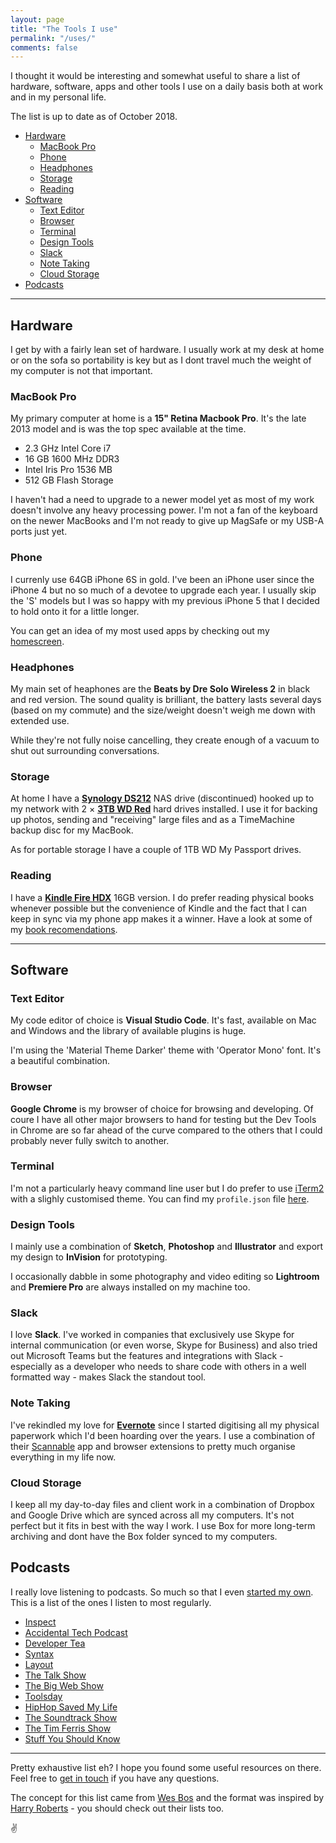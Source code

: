 ```yaml
---
layout: page
title: "The Tools I use"
permalink: "/uses/"
comments: false
---
```


I thought it would be interesting and somewhat useful to share a list of hardware, software, apps and other tools I use on a daily basis both at work and in my personal life.

The list is up to date as of October 2018.

- [Hardware](#hardware)
  - [MacBook Pro](#macbook-pro)
  - [Phone](#phone)
  - [Headphones](#headphones)
  - [Storage](#storage)
  - [Reading](#reading)
- [Software](#software)
  - [Text Editor](#text-editor)
  - [Browser](#browser)
  - [Terminal](#terminal)
  - [Design Tools](#design-tools)
  - [Slack](#slack)
  - [Note Taking](#note-taking)
  - [Cloud Storage](#cloud-storage)
- [Podcasts](#podcasts)


---


## Hardware
I get by with a fairly lean set of hardware. I usually work at my desk at home or on the sofa so portability is key but as I dont travel much the weight of my computer is not that important.

### MacBook Pro
My primary computer at home is a **15" Retina Macbook Pro**. It's the late 2013 model and is was the top spec available at the time.
- 2.3 GHz Intel Core i7
- 16 GB 1600 MHz DDR3
- Intel Iris Pro 1536 MB
- 512 GB Flash Storage

I haven't had a need to upgrade to a newer model yet as most of my work doesn't involve any heavy processing power. I'm not a fan of the keyboard on the newer MacBooks and I'm not ready to give up MagSafe or my USB-A ports just yet.

### Phone
I currenly use 64GB iPhone 6S in gold. I've been an iPhone user since the iPhone 4 but no so much of a devotee to upgrade each year. I usually skip the 'S' models but I was so happy with my previous iPhone 5 that I decided to hold onto it for a little longer.

You can get an idea of my most used apps by checking out my [homescreen](http://homescreen.me/ajaykarwal).

### Headphones
My main set of heaphones are the **Beats by Dre Solo Wireless 2** in black and red version. The sound quality is brilliant, the battery lasts several days (based on my commute) and the size/weight doesn't weigh me down with extended use.

While they're not fully noise cancelling, they create enough of a vacuum to shut out surrounding conversations.

### Storage
At home I have a **[Synology DS212](http://amzn.to/2cYdXyb)** NAS drive (discontinued) hooked up to my network with 2 &times; **[3TB WD Red](http://amzn.to/2cKr2aX)** hard drives installed. I use it for backing up photos, sending and "receiving" large files and as a TimeMachine backup disc for my MacBook.

As for portable storage I have a couple of 1TB WD My Passport drives.

### Reading
I have a **[Kindle Fire HDX](http://amzn.to/2chJzcz)** 16GB version. I do prefer reading physical books whenever possible but the convenience of Kindle and the fact that I can keep in sync via my phone app makes it a winner. Have a look at some of my [book recomendations](/reading-list/).

---

## Software

### Text Editor

My code editor of choice is **Visual Studio Code**. It's fast, available on Mac and Windows and the library of available plugins is huge. 

I'm using the 'Material Theme Darker' theme with 'Operator Mono' font. It's a beautiful combination.

### Browser

**Google Chrome** is my browser of choice for browsing and developing. Of coure I have all other major browsers to hand for testing but the Dev Tools in Chrome are so far ahead of the curve compared to the others that I could probably never fully switch to another.

### Terminal

I'm not a particularly heavy command line user but I do prefer to use [iTerm2](https://www.iterm2.com) with a slighly customised theme. You can find my `profile.json` file [here](https://github.com/ajaykarwal/iterm-profile).

### Design Tools
I mainly use a combination of **Sketch**, **Photoshop** and **Illustrator** and export my design to **InVision** for prototyping.

I occasionally dabble in some photography and video editing so **Lightroom** and **Premiere Pro** are always installed on my machine too.


### Slack

I love **Slack**. I've worked in companies that exclusively use Skype for internal communication (or even worse, Skype for Business) and also tried out Microsoft Teams but the features and integrations with Slack - especially as a developer who needs to share code with others in a well formatted way - makes Slack the standout tool.


### Note Taking

I've rekindled my love for **[Evernote](http://www.evernote.com/)** since I started digitising all my physical paperwork which I'd been hoarding over the years. I use a combination of their [Scannable](https://evernote.com/products/scannable) app and browser extensions to pretty much organise everything in my life now.

### Cloud Storage

I keep all my day-to-day files and client work in a combination of Dropbox and Google Drive which are synced across all my computers. It's not perfect but it fits in best with the way I work. I use Box for more long-term archiving and dont have the Box folder synced to my computers.


## Podcasts

I really love listening to podcasts. So much so that I even [started my own](http://inspect.fm). This is a list of the ones I listen to most regularly.

- [Inspect](http://inspect.fm)
- [Accidental Tech Podcast](http://atp.fm)
- [Developer Tea](https://spec.fm/podcasts/developer-tea)
- [Syntax](http://syntax.fm/)
- [Layout](http://layout.fm/)
- [The Talk Show](https://daringfireball.net/thetalkshow)
- [The Big Web Show](http://5by5.tv/bigwebshow)
- [Toolsday](http://toolsday.io/)
- [HipHop Saved My Life](https://audioboom.com/channel/romeshranganathan)
- [The Soundtrack Show](https://www.soundtrackpodcast.com/)
- [The Tim Ferris Show](https://tim.blog/podcast/)
- [Stuff You Should Know](https://www.stuffyoushouldknow.com/podcasts)

---

Pretty exhaustive list eh? I hope you found some useful resources on there. Feel free to [get in touch](/contact/) if you have any questions.

The concept for this list came from [Wes Bos](http://wesbos.com/uses/) and the format was inspired by [Harry Roberts](https://csswizardry.com/uses/) - you should check out their lists too.

:v:
